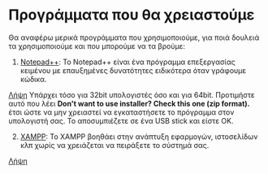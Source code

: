 Προγράμματα που θα χρειαστούμε
==============================

Θα αναφέρω μερικά προγράμματα που χρησιμοποιούμε, για ποιά δουλειά τα χρησιμοποιούμε και που μπορούμε να τα βρούμε:

1. [Notepad++](https://notepad-plus-plus.org/ "Ιστοσελίδα Notepad++"): 
Το Notepad++ είναι ένα πρόγραμμα επεξεργασίας κειμένου με επαυξημένες δυνατότητες ειδικότερα όταν γράφουμε κώδικα.

[Λήψη](https://notepad-plus-plus.org/download/)
Υπάρχει τόσο για 32bit υπολογιστές όσο και για 64bit.
Προτιμήστε αυτό που λέει **Don't want to use installer? Check this one (zip format).** έτσι ώστε να μην χρειαστεί να εγκαταστήσετε το πρόγραμμα στον υπολογιστή σας. Το αποσυμπιέζετε σε ένα USB stick και είστε ΟΚ.

2. [XAMPP](https://www.apachefriends.org/index.html "XAMPP is the most popular PHP development environment"):
Το XAMPP βοηθάει στην ανάπτυξη εφαρμογών, ιστοσελίδων κλπ χωρίς να χρειάζεται να πειράξετε το σύστημά σας.

[Λήψη](https://www.apachefriends.org/download.html)
